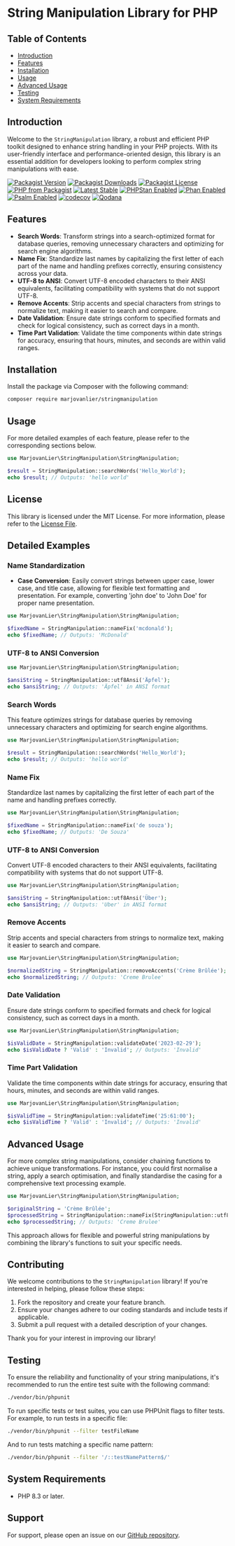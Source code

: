 # String Manipulation Library for PHP

## Table of Contents

- [Introduction](#introduction)
- [Features](#features)
- [Installation](#installation)
- [Usage](#usage)
- [Advanced Usage](#advanced-usage)
- [Testing](#testing)
- [System Requirements](#system-requirements)

## Introduction

Welcome to the `StringManipulation` library, a robust and efficient PHP toolkit designed to enhance string handling in
your PHP projects. With its user-friendly interface and performance-oriented design, this library is an essential
addition for developers looking to perform complex string manipulations with ease.

[![Packagist Version](https://img.shields.io/packagist/v/marjovanlier/stringmanipulation)](https://packagist.org/packages/marjovanlier/stringmanipulation)
[![Packagist Downloads](https://img.shields.io/packagist/dt/marjovanlier/stringmanipulation)](https://packagist.org/packages/marjovanlier/stringmanipulation)
[![Packagist License](https://img.shields.io/packagist/l/marjovanlier/stringmanipulation)](https://choosealicense.com/licenses/mit/)
[![PHP from Packagist](https://img.shields.io/packagist/php-v/marjovanlier/stringmanipulation)](https://packagist.org/packages/marjovanlier/stringmanipulation)
[![Latest Stable](https://poser.pugx.org/marjovanlier/stringmanipulation/v/stable)](https://packagist.org/packages/marjovanlier/stringmanipulation)
[![PHPStan Enabled](https://img.shields.io/badge/PHPStan-enabled-brightgreen.svg?style=flat)](https://phpstan.org/)
[![Phan Enabled](https://img.shields.io/badge/Phan-enabled-brightgreen.svg?style=flat)](https://github.com/phan/phan/)
[![Psalm Enabled](https://img.shields.io/badge/Psalm-enabled-brightgreen.svg?style=flat)](https://psalm.dev/)
[![codecov](https://codecov.io/github/MarjovanLier/StringManipulation/graph/badge.svg?token=lBTpWlSq37)](https://codecov.io/github/MarjovanLier/StringManipulation)
[![Qodana](https://github.com/MarjovanLier/StringManipulation/actions/workflows/qodana_code_quality.yml/badge.svg)](https://github.com/MarjovanLier/StringManipulation/actions/workflows/qodana_code_quality.yml)

## Features

- **Search Words**: Transform strings into a search-optimized format for database queries, removing unnecessary
  characters and optimizing for search engine algorithms.
- **Name Fix**: Standardize last names by capitalizing the first letter of each part of the name and handling prefixes
  correctly, ensuring consistency across your data.
- **UTF-8 to ANSI**: Convert UTF-8 encoded characters to their ANSI equivalents, facilitating compatibility with systems
  that do not support UTF-8.
- **Remove Accents**: Strip accents and special characters from strings to normalize text, making it easier to search
  and compare.
- **Date Validation**: Ensure date strings conform to specified formats and check for logical consistency, such as
  correct days in a month.
- **Time Part Validation**: Validate the time components within date strings for accuracy, ensuring that hours, minutes,
  and seconds are within valid ranges.

## Installation

Install the package via Composer with the following command:

```bash
composer require marjovanlier/stringmanipulation
```

## Usage

For more detailed examples of each feature, please refer to the corresponding sections below.

```php
use MarjovanLier\StringManipulation\StringManipulation;

$result = StringManipulation::searchWords('Hello_World');
echo $result; // Outputs: 'hello world'
```

## License

This library is licensed under the MIT License. For more information, please refer to the [License File](LICENSE).

## Detailed Examples

### Name Standardization

- **Case Conversion**: Easily convert strings between upper case, lower case, and title case, allowing for flexible text
  formatting and presentation. For example, converting 'john doe' to 'John Doe' for proper name presentation.

```php
use MarjovanLier\StringManipulation\StringManipulation;

$fixedName = StringManipulation::nameFix('mcdonald');
echo $fixedName; // Outputs: 'McDonald'
```

### UTF-8 to ANSI Conversion

```php
use MarjovanLier\StringManipulation\StringManipulation;

$ansiString = StringManipulation::utf8Ansi('Äpfel');
echo $ansiString; // Outputs: 'Äpfel' in ANSI format
```

### Search Words

This feature optimizes strings for database queries by removing unnecessary characters and optimizing for search engine
algorithms.

```php
use MarjovanLier\StringManipulation\StringManipulation;

$result = StringManipulation::searchWords('Hello_World');
echo $result; // Outputs: 'hello world'
```

### Name Fix

Standardize last names by capitalizing the first letter of each part of the name and handling prefixes correctly.

```php
use MarjovanLier\StringManipulation\StringManipulation;

$fixedName = StringManipulation::nameFix('de souza');
echo $fixedName; // Outputs: 'De Souza'
```

### UTF-8 to ANSI Conversion

Convert UTF-8 encoded characters to their ANSI equivalents, facilitating compatibility with systems that do not support
UTF-8.

```php
use MarjovanLier\StringManipulation\StringManipulation;

$ansiString = StringManipulation::utf8Ansi('Über');
echo $ansiString; // Outputs: 'Uber' in ANSI format
```

### Remove Accents

Strip accents and special characters from strings to normalize text, making it easier to search and compare.

```php
use MarjovanLier\StringManipulation\StringManipulation;

$normalizedString = StringManipulation::removeAccents('Crème Brûlée');
echo $normalizedString; // Outputs: 'Creme Brulee'
```

### Date Validation

Ensure date strings conform to specified formats and check for logical consistency, such as correct days in a month.

```php
use MarjovanLier\StringManipulation\StringManipulation;

$isValidDate = StringManipulation::validateDate('2023-02-29');
echo $isValidDate ? 'Valid' : 'Invalid'; // Outputs: 'Invalid'
```

### Time Part Validation

Validate the time components within date strings for accuracy, ensuring that hours, minutes, and seconds are within
valid ranges.

```php
use MarjovanLier\StringManipulation\StringManipulation;

$isValidTime = StringManipulation::validateTime('25:61:00');
echo $isValidTime ? 'Valid' : 'Invalid'; // Outputs: 'Invalid'
```

## Advanced Usage

For more complex string manipulations, consider chaining functions to achieve unique transformations. For instance, you
could first normalise a string, apply a search optimisation, and finally standardise the casing for a comprehensive text
processing example.

```php
use MarjovanLier\StringManipulation\StringManipulation;

$originalString = 'Crème Brûlée';
$processedString = StringManipulation::nameFix(StringManipulation::utf8Ansi(StringManipulation::removeAccents($originalString)));
echo $processedString; // Outputs: 'Creme Brulee'
```

This approach allows for flexible and powerful string manipulations by combining the library's functions to suit your
specific needs.

## Contributing

We welcome contributions to the `StringManipulation` library! If you're interested in helping, please follow these
steps:

1. Fork the repository and create your feature branch.
2. Ensure your changes adhere to our coding standards and include tests if applicable.
3. Submit a pull request with a detailed description of your changes.

Thank you for your interest in improving our library!

## Testing

To ensure the reliability and functionality of your string manipulations, it's recommended to run the entire test suite
with the following command:

```bash
./vendor/bin/phpunit
```

To run specific tests or test suites, you can use PHPUnit flags to filter tests. For example, to run tests in a specific
file:

```bash
./vendor/bin/phpunit --filter testFileName
```

And to run tests matching a specific name pattern:

```bash
./vendor/bin/phpunit --filter '/::testNamePattern$/'
```

## System Requirements

- PHP 8.3 or later.

## Support

For support, please open an issue on our [GitHub repository](https://github.com/MarjovanLier/StringManipulation/issues).

